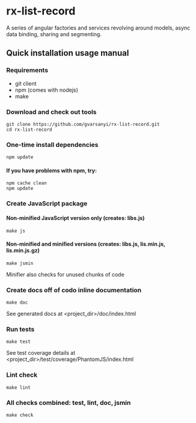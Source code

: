 rx-list-record
==============

A series of angular factories and services revolving around models, async data
binding, sharing and segmenting.

## Quick installation usage manual
### Requirements
- git client
- npm (comes with nodejs)
- make

### Download and check out tools
    git clone https://github.com/gvarsanyi/rx-list-record.git
    cd rx-list-record

### One-time install dependencies
    npm update
#### If you have problems with npm, try:
    npm cache clean
    npm update

### Create JavaScript package
#### Non-minified JavaScript version only (creates: libs.js)
    make js
#### Non-minified and minified versions (creates: libs.js, lis.min.js, lis.min.js.gz)
    make jsmin
Minifier also checks for unused chunks of code

### Create docs off of codo inline documentation
    make doc
See generated docs at <project_dir>/doc/index.html

### Run tests
    make test
See test coverage details at <project_dir>/test/coverage/PhantomJS<version>/index.html

### Lint check
    make lint

### All checks combined: test, lint, doc, jsmin
    make check
